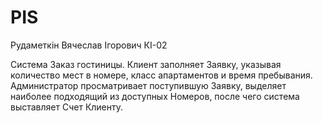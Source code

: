 # PIS

Рудаметкін Вячеслав Ігорович КІ-02

Система Заказ гостиницы. Клиент заполняет Заявку, указывая количество мест в номере, класс апартаментов и время пребывания.
Администратор просматривает поступившую Заявку, выделяет наиболее подходящий из доступных Номеров, после чего система выставляет
Счет Клиенту.
